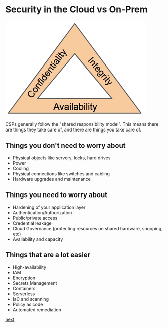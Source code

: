 # Security in the Cloud vs On-Prem

![](../img/cia_triad.png)

CSPs generally follow the "shared responsibility model". This means there are things they take care of, and there are things you take care of.

## Things you don't need to worry about
  * Physical objects like servers, locks, hard drives
  * Power
  * Cooling
  * Physical connections like switches and cabling
  * Hardware upgrades and maintenance

## Things you need to worry about
  * Hardening of your application layer
  * Authentication/Authorization
  * Public/private access
  * Credential leakage
  * Cloud Governance (protecting resources on shared hardware, snooping, etc)
  * Availability and capacity

## Things that are a lot easier
  * High-availability 
  * IAM
  * Encryption
  * Secrets Management
  * Containers
  * Serverless
  * IaC and scanning
  * Policy as code
  * Automated remediation

[next](./4.md)